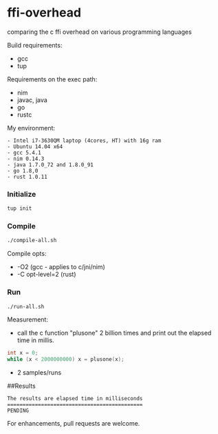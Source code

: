 ffi-overhead
============

comparing the c ffi overhead on various programming languages

Build requirements:
- gcc
- tup

Requirements on the exec path:
- nim
- javac, java
- go
- rustc

My environment:
```
- Intel i7-3630QM laptop (4cores, HT) with 16g ram
- Ubuntu 14.04 x64
- gcc 5.4.1
- nim 0.14.3
- java 1.7.0_72 and 1.8.0_91
- go 1.8,0
- rust 1.0.11
```

### Initialize
```sh
tup init
```

### Compile
```sh
./compile-all.sh
```

Compile opts:
- -O2 (gcc - applies to c/jni/nim)
- -C opt-level=2 (rust)

### Run
```sh
./run-all.sh
```

Measurement:
- call the c function "plusone" 2 billion times and print out the elapsed time in millis.
 ```c
int x = 0;
while (x < 2000000000) x = plusone(x);
 ```

- 2 samples/runs

##Results
```
The results are elapsed time in milliseconds
============================================
PENDING

```

For enhancements, pull requests are welcome.

